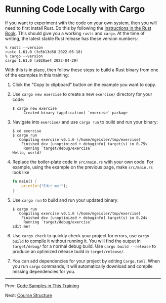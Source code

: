 # Running Code Locally with Cargo

If you want to experiment with the code on your own system, then you will need
to first install Rust. Do this by following the [instructions in the Rust
Book][1]. This should give you a working `rustc` and `cargo`. At the time of
writing, the latest stable Rust release has these version numbers:

```shell
% rustc --version
rustc 1.61.0 (fe5b13d68 2022-05-18)
% cargo --version
cargo 1.61.0 (a028ae4 2022-04-29)
```

With this is in place, then follow these steps to build a Rust binary from one
of the examples in this training:

1. Click the "Copy to clipboard" button on the example you want to copy.

2. Use `cargo new exercise` to create a new `exercise/` directory for your code:

    ```shell
    $ cargo new exercise
         Created binary (application) `exercise` package
    ```

3. Navigate into `exercise/` and use `cargo run` to build and run your binary:

    ```shell
    $ cd exercise
    $ cargo run
       Compiling exercise v0.1.0 (/home/mgeisler/tmp/exercise)
        Finished dev [unoptimized + debuginfo] target(s) in 0.75s
         Running `target/debug/exercise`
    Hello, world!
    ```

4. Replace the boiler-plate code in `src/main.rs` with your own code. For
   example, using the example on the previous page, make `src/main.rs` look like

    ```rust
    fn main() {
        println!("Edit me!");
    }
    ```

5. Use `cargo run` to build and run your updated binary:

    ```shell
    $ cargo run
       Compiling exercise v0.1.0 (/home/mgeisler/tmp/exercise)
        Finished dev [unoptimized + debuginfo] target(s) in 0.24s
         Running `target/debug/exercise`
    Edit me!
    ```

6. Use `cargo check` to quickly check your project for errors, use `cargo build`
   to compile it without running it. You will find the output in `target/debug/`
   for a normal debug build. Use `cargo build --release` to produce an optimized
   release build in `target/release/`.

7. You can add dependencies for your project by editing `Cargo.toml`. When you
   run `cargo` commands, it will automatically download and compile missing
   dependencies for you.

[1]: https://doc.rust-lang.org/book/ch01-01-installation.html


---


Prev: [Code Samples in This Training](code-samples.md)

Next: [Course Structure](../structure.md)
